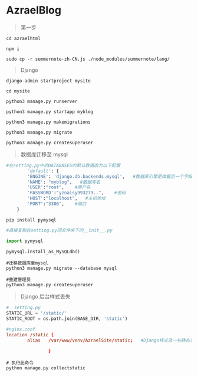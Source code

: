 # AzraelBlog

> 第一步

```shell
cd azraelhtml

npm i

sudo cp -r summernote-zh-CN.js ./node_modules/summernote/lang/
```

> Django

```shell
django-admin startproject mysite

cd mysite

python3 manage.py runserver

python3 manage.py startapp myblog

python3 manage.py makemigrations

python3 manage.py migrate

python3 manage.py createsuperuser
```

> 数据库迁移至 mysql

```python
#在setting.py中的DATABASES的默认数据改为以下配置
        'default': {
        'ENGINE': 'django.db.backends.mysql',   #数据库引擎更改最后一个字段
        'NAME': "myblog",   #数据库名
        'USER':"root",    #用户名
        'PASSWORD':"yznaisy993279..",    #密码
        'HOST':"localhost",   #主机地址
        'PORT':"3306",    #端口
    }
```

```shell
pip install pymysql
```

```python
#直接复制在setting.py同文件夹下的__init__.py

import pymysql

pymysql.install_as_MySQLdb()

```

```shell
#迁移数据库至mysql
python3 manage.py migrate --database mysql

#重建管理员
python3 manage.py createsuperuser
```

> Django 后台样式丢失

```python
#  setting.py
STATIC_URL = '/static/'
STATIC_ROOT = os.path.join(BASE_DIR, 'static')
```

```conf
#nginx.conf
location /static {
        alias   /var/www/venv/AzraelSite/static;   #Django样式及一些静态文件

                }
```

```shell
# 执行此命令
python manage.py collectstatic
```
